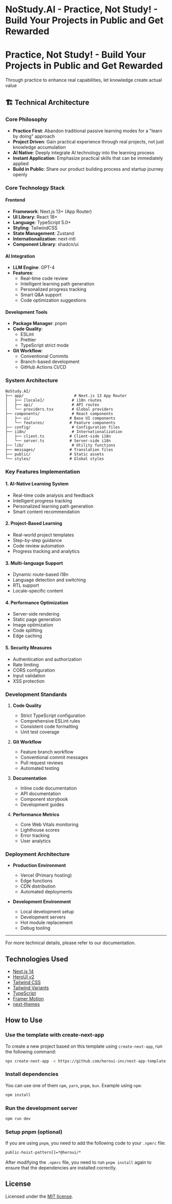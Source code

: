 # NoStudy.AI - Practice, Not Study! - Build Your Projects in Public and Get Rewarded

# Practice, Not Study! - Build Your Projects in Public and Get Rewarded

Through practice to enhance real capabilities, let knowledge create actual value

## 🏗 Technical Architecture

### Core Philosophy

- **Practice First**: Abandon traditional passive learning modes for a "learn by doing" approach
- **Project Driven**: Gain practical experience through real projects, not just knowledge accumulation
- **AI Native**: Deeply integrate AI technology into the learning process
- **Instant Application**: Emphasize practical skills that can be immediately applied
- **Build in Public**: Share our product building process and startup journey openly

### Core Technology Stack

#### Frontend
- **Framework**: Next.js 13+ (App Router)
- **UI Library**: React 18+
- **Language**: TypeScript 5.0+
- **Styling**: TailwindCSS
- **State Management**: Zustand
- **Internationalization**: next-intl
- **Component Library**: shadcn/ui

#### AI Integration
- **LLM Engine**: GPT-4
- **Features**:
  - Real-time code review
  - Intelligent learning path generation
  - Personalized progress tracking
  - Smart Q&A support
  - Code optimization suggestions

#### Development Tools
- **Package Manager**: pnpm
- **Code Quality**:
  - ESLint
  - Prettier
  - TypeScript strict mode
- **Git Workflow**:
  - Conventional Commits
  - Branch-based development
  - GitHub Actions CI/CD

### System Architecture

```
NoStudy.AI/
├── app/                      # Next.js 13 App Router
│   ├── [locale]/            # i18n routes
│   ├── api/                 # API routes
│   └── providers.tsx        # Global providers
├── components/              # React components
│   ├── ui/                 # Base UI components
│   └── features/           # Feature components
├── config/                  # Configuration files
├── i18n/                    # Internationalization
│   ├── client.ts           # Client-side i18n
│   └── server.ts           # Server-side i18n
├── lib/                     # Utility functions
├── messages/               # Translation files
├── public/                 # Static assets
└── styles/                 # Global styles
```

### Key Features Implementation

#### 1. AI-Native Learning System
- Real-time code analysis and feedback
- Intelligent progress tracking
- Personalized learning path generation
- Smart content recommendation

#### 2. Project-Based Learning
- Real-world project templates
- Step-by-step guidance
- Code review automation
- Progress tracking and analytics

#### 3. Multi-language Support
- Dynamic route-based i18n
- Language detection and switching
- RTL support
- Locale-specific content

#### 4. Performance Optimization
- Server-side rendering
- Static page generation
- Image optimization
- Code splitting
- Edge caching

#### 5. Security Measures
- Authentication and authorization
- Rate limiting
- CORS configuration
- Input validation
- XSS protection

### Development Standards

1. **Code Quality**
   - Strict TypeScript configuration
   - Comprehensive ESLint rules
   - Consistent code formatting
   - Unit test coverage

2. **Git Workflow**
   - Feature branch workflow
   - Conventional commit messages
   - Pull request reviews
   - Automated testing

3. **Documentation**
   - Inline code documentation
   - API documentation
   - Component storybook
   - Development guides

4. **Performance Metrics**
   - Core Web Vitals monitoring
   - Lighthouse scores
   - Error tracking
   - User analytics

### Deployment Architecture

- **Production Environment**
  - Vercel (Primary hosting)
  - Edge functions
  - CDN distribution
  - Automated deployments

- **Development Environment**
  - Local development setup
  - Development servers
  - Hot module replacement
  - Debug tooling

---

For more technical details, please refer to our documentation.

## Technologies Used

- [Next.js 14](https://nextjs.org/docs/getting-started)
- [HeroUI v2](https://heroui.com/)
- [Tailwind CSS](https://tailwindcss.com/)
- [Tailwind Variants](https://tailwind-variants.org)
- [TypeScript](https://www.typescriptlang.org/)
- [Framer Motion](https://www.framer.com/motion/)
- [next-themes](https://github.com/pacocoursey/next-themes)

## How to Use

### Use the template with create-next-app

To create a new project based on this template using `create-next-app`, run the following command:

```bash
npx create-next-app -e https://github.com/heroui-inc/next-app-template
```

### Install dependencies

You can use one of them `npm`, `yarn`, `pnpm`, `bun`. Example using `npm`:

```bash
npm install
```

### Run the development server

```bash
npm run dev
```

### Setup pnpm (optional)

If you are using `pnpm`, you need to add the following code to your `.npmrc` file:

```bash
public-hoist-pattern[]=*@heroui/*
```

After modifying the `.npmrc` file, you need to run `pnpm install` again to ensure that the dependencies are installed correctly.

## License

Licensed under the [MIT license](https://github.com/heroui-inc/next-app-template/blob/main/LICENSE).

